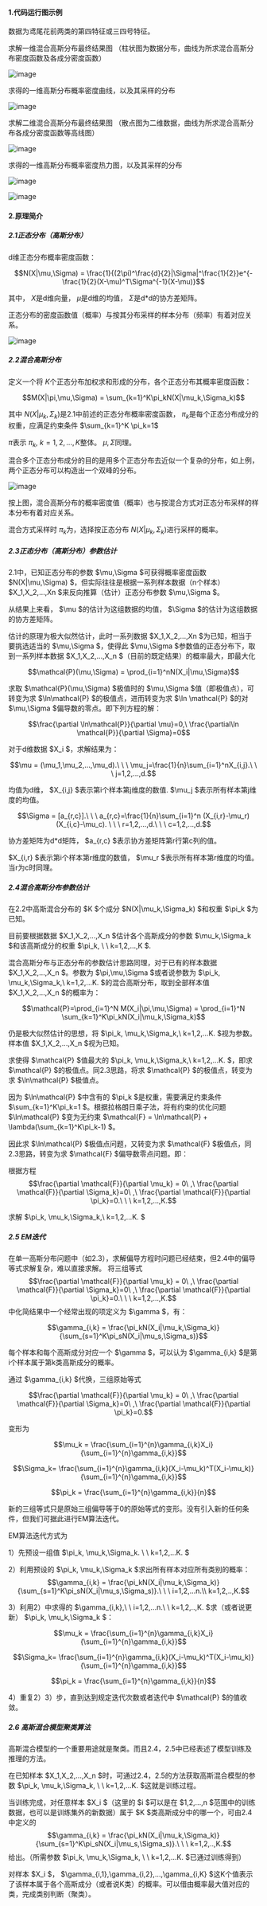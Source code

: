 

#### 1.代码运行图示例

数据为鸢尾花前两类的第四特征或三四号特征。

求解一维混合高斯分布最终结果图 （柱状图为数据分布，曲线为所求混合高斯分布密度函数及各成分密度函数） 

![image](/pic/train-1d.png)

求得的一维高斯分布概率密度曲线，以及其采样的分布 

![image](/pic/samp&pdf-1d.png)

求解二维混合高斯分布最终结果图 （散点图为二维数据，曲线为所求混合高斯分布各成分密度函数等高线图）

![image](/pic/train-2d.png)

求得的一维高斯分布概率密度热力图，以及其采样的分布 

![image](/pic/pdf-2d.png)

![image](/pic/samp-2d.png)

#### 2.原理简介

##### 2.1正态分布（高斯分布）

d维正态分布概率密度函数：

$$N(X|\mu,\Sigma) = \frac{1}{(2\pi)^\frac{d}{2}|\Sigma|^\frac{1}{2}}e^{-\frac{1}{2}(X-\mu)^T\Sigma^{-1}(X-\mu)}$$

其中， $X$是d维向量， $\mu$是d维的均值， $\Sigma$是d*d的协方差矩阵。

正态分布的密度函数值（概率）与按其分布采样的样本分布（频率）有着对应关系。

![image](/pic/samp&pdf.png)

##### 2.2混合高斯分布

定义一个将 $K$个正态分布加权求和形成的分布，各个正态分布其概率密度函数：

$$M(X|\pi,\mu,\Sigma) = \sum_{k=1}^K\pi_kN(X|\mu_k,\Sigma_k)$$

其中 $N(X|\mu_k,\Sigma_k)$是2.1中前述的正态分布概率密度函数， $\pi_k$是每个正态分布成分的权重，应满足约束条件 $\sum_{k=1}^K \pi_k=1$


 $\pi$表示 $\pi_k, \ k=1,2,...,K$整体。 $\mu,\Sigma$同理。

混合多个正态分布成分的目的是用多个正态分布去近似一个复杂的分布，如上例，两个正态分布可以构造出一个双峰的分布。

![image](/pic/samp&pdf-1d.png)

按上图，混合高斯分布的概率密度值（概率）也与按混合方式对正态分布采样的样本分布有着对应关系。

混合方式采样时 $\pi_k$为，选择按正态分布 $N(X|\mu_k,\Sigma_k)$进行采样的概率。

##### 2.3正态分布（高斯分布）参数估计

2.1中，已知正态分布的参数 $\mu,\Sigma $可获得概率密度函数 $N(X|\mu,\Sigma) $，但实际往往是根据一系列样本数据（n个样本） $X_1,X_2,...,Xn $来反向推算（估计）正态分布参数 $\mu,\Sigma $。

从结果上来看， $\mu $的估计为这组数据的均值， $\Sigma $的估计为这组数据的协方差矩阵。

估计的原理为极大似然估计，此时一系列数据 $X_1,X_2,...,Xn $为已知，相当于要挑选适当的 $\mu,\Sigma $，使得此 $\mu,\Sigma $参数值的正态分布下，取到一系列样本数据 $X_1,X_2,...,X_n $（目前的既定结果）的概率最大，即最大化 

$$\mathcal{P}(\mu,\Sigma) = \prod_{i=1}^nN(X_i|\mu,\Sigma)$$


求取 $\mathcal{P}(\mu,\Sigma) $极值时的 $\mu,\Sigma $值（即极值点），可转变为求 $\ln\mathcal{P} $的极值点，进而转变为求 $\ln \mathcal{P} $的对 $\mu,\Sigma $偏导数的零点。即下列方程的解：

$$\frac{\partial \ln\mathcal{P}}{\partial \mu}=0,\ \frac{\partial\ln \mathcal{P}}{\partial \Sigma}=0$$

对于d维数据 $X_i $，求解结果为：

$$\mu = (\mu_1,\mu_2,...,\mu_d).\ \ \ \mu_j=\frac{1}{n}\sum_{i=1}^nX_{i,j}.\ \ \  j=1,2,...,d.$$

均值为d维， $X_{i,j} $表示第i个样本第j维度的数值. $\mu_j $表示所有样本第j维度的均值。

$$\Sigma = [a_{r,c}].\ \ \ a_{r,c}=\frac{1}{n}\sum_{i=1}^n (X_{i,r}-\mu_r)(X_{i,c}-\mu_c). \ \ \ r=1,2,...,d.\ \ \ c=1,2,...,d.$$

协方差矩阵为d*d矩阵， $a_{r,c} $表示协方差矩阵第r行第c列的值。

 $X_{i,r} $表示第i个样本第r维度的数值， $\mu_r $表示所有样本第r维度的均值。当r为c时同理。


##### 2.4混合高斯分布参数估计

在2.2中高斯混合分布的 $K $个成分 $N(X|\mu_k,\Sigma_k) $和权重 $\pi_k $为已知。

目前要根据数据 $X_1,X_2,...,X_n $估计各个高斯成分的参数 $\mu_k,\Sigma_k $和该高斯成分的权重 $\pi_k, \ \ k=1,2,...,K $.

混合高斯分布与正态分布的参数估计思路同理，对于已有的样本数据 $X_1,X_2,...,X_n $。参数为 $\pi,\mu,\Sigma $或者说参数为 $\pi_k, \mu_k,\Sigma_k,\ k=1,2,...K. $的混合高斯分布，取到全部样本值 $X_1,X_2,...,X_n $的概率为：

$$\mathcal{P}=\prod_{i=1}^N M(X_i|\pi,\mu,\Sigma) = \prod_{i=1}^N \sum_{k=1}^K\pi_kN(X_i|\mu_k,\Sigma_k)$$

仍是极大似然估计的思想，将 $\pi_k, \mu_k,\Sigma_k,\ k=1,2,...K. $视为参数。样本值 $X_1,X_2,...,X_n $视为已知。

求使得 $\mathcal{P} $值最大的 $\pi_k, \mu_k,\Sigma_k,\ k=1,2,...K. $，即求 $\mathcal{P} $的极值点。同2.3思路，将求 $\mathcal{P} $的极值点，转变为求 $\ln\mathcal{P} $极值点。

因为 $\ln\mathcal{P} $中含有的 $\pi_k $是权重，需要满足约束条件 $\sum_{k=1}^K\pi_k=1 $。根据拉格朗日乘子法，将有约束的优化问题 
 $\ln\mathcal{P} $变为无约束 $\mathcal{F} = \ln\mathcal{P} + \lambda(\sum_{k=1}^K\pi_k-1) $。

因此求 $\ln\mathcal{P} $极值点问题，又转变为求 $\mathcal{F} $极值点，同2.3思路，转变为求 $\mathcal{F} $偏导数零点问题。即：

根据方程
$$\frac{\partial \mathcal{F}}{\partial \mu_k} = 0\ ,\  \frac{\partial \mathcal{F}}{\partial \Sigma_k}=0\ ,\ \frac{\partial \mathcal{F}}{\partial \pi_k}=0.\ \ \ k=1,2,...,K.$$

求解 $\pi_k, \mu_k,\Sigma_k,\ k=1,2,...K. $


##### 2.5 EM迭代

在单一高斯分布问题中（如2.3），求解偏导方程时问题已经结束，但2.4中的偏导等式求解复杂，难以直接求解。
将三组等式
$$\frac{\partial \mathcal{F}}{\partial \mu_k} = 0\ ,\  \frac{\partial \mathcal{F}}{\partial \Sigma_k}=0\ ,\ \frac{\partial \mathcal{F}}{\partial \pi_k}=0.\ \ \ k=1,2,...,K.$$
中化简结果中一个经常出现的项定义为 $\gamma $，有：

$$\gamma_{i,k} = \frac{\pi_kN(X_i|\mu_k,\Sigma_k)}{\sum_{s=1}^K\pi_sN(X_i|\mu_s,\Sigma_s)}$$

每个样本和每个高斯成分对应一个 $\gamma $，可以认为 $\gamma_{i,k} $是第i个样本属于第k类高斯成分的概率。

通过 $\gamma_{i,k} $代换，三组原始等式

$$\frac{\partial \mathcal{F}}{\partial \mu_k} = 0\ ,\  \frac{\partial \mathcal{F}}{\partial \Sigma_k}=0\ ,\ \frac{\partial \mathcal{F}}{\partial \pi_k}=0.$$

变形为

$$\mu_k = \frac{\sum_{i=1}^{n}\gamma_{i,k}X_i}{\sum_{i=1}^{n}\gamma_{i,k}}$$

$$\Sigma_k= \frac{\sum_{i=1}^{n}\gamma_{i,k}(X_i-\mu_k)^T(X_i-\mu_k)}{\sum_{i=1}^{n}\gamma_{i,k}}$$

$$\pi_k = \frac{\sum_{i=1}^{n}\gamma_{i,k}}{n}$$

新的三组等式只是原始三组偏导等于0的原始等式的变形。没有引入新的任何条件，但我们可据此进行EM算法迭代。

EM算法迭代方式为

1）先预设一组值 $\pi_k, \mu_k,\Sigma_k. \ \ k=1,2,...K. $

2）利用预设的 $\pi_k, \mu_k,\Sigma_k $求出所有样本对应所有类别的概率：
$$\gamma_{i,k} = \frac{\pi_kN(X_i|\mu_k,\Sigma_k)}{\sum_{s=1}^K\pi_sN(X_i|\mu_s,\Sigma_s)}.\ \ \ i=1,2,...n.\\ k=1,2,..,K.$$

3）利用2）中求得的 $\gamma_{i,k},\ \ i=1,2,...n.\ \ k=1,2,..,K. $求（或者说更新） $\pi_k, \mu_k,\Sigma_k $：

$$\mu_k = \frac{\sum_{i=1}^{n}\gamma_{i,k}X_i}{\sum_{i=1}^{n}\gamma_{i,k}}$$

$$\Sigma_k= \frac{\sum_{i=1}^{n}\gamma_{i,k}(X_i-\mu_k)^T(X_i-\mu_k)}{\sum_{i=1}^{n}\gamma_{i,k}}$$

$$\pi_k = \frac{\sum_{i=1}^{n}\gamma_{i,k}}{n}$$

4）重复2）3）步，直到达到规定迭代次数或者迭代中 $\mathcal{P} $的值收敛。


##### 2.6 高斯混合模型聚类算法

高斯混合模型的一个重要用途就是聚类。而且2.4，2.5中已经表述了模型训练及推理的方法。

在已知样本 $X_1,X_2,...,X_n $时，可通过2.4，2.5的方法获取高斯混合模型的参数 $\pi_k, \mu_k,\Sigma_k, \ \ k=1,2,...K. $这就是训练过程。

当训练完成，对任意样本 $X_i $（这里的 $i $可以是在 $1,2,...,n $范围中的训练数据，也可以是训练集外的新数据）属于 $K $类高斯成分中的哪一个，可由2.4中定义的
$$\gamma_{i,k} = \frac{\pi_kN(X_i|\mu_k,\Sigma_k)}{\sum_{s=1}^K\pi_sN(X_i|\mu_s,\Sigma_s)}.\ \ \ k=1,2,..,K.$$
给出。（所需参数 $\pi_k, \mu_k,\Sigma_k, \ \ k=1,2,...K. $已通过训练得到）

对样本 $X_i $， $\gamma_{i,1},\gamma_{i,2},...,\gamma_{i,K} $这K个值表示了该样本属于各个高斯成分（或者说K类）的概率。可以借由概率最大值对应的类，完成类别判断（聚类）。
